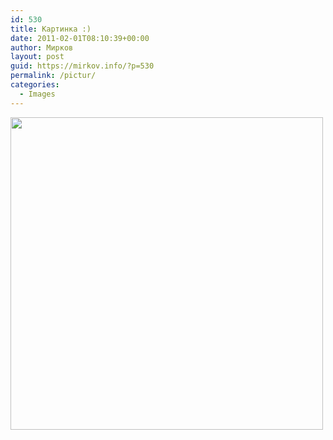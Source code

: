 ```yaml
---
id: 530
title: Картинка :)
date: 2011-02-01T08:10:39+00:00
author: Мирков
layout: post
guid: https://mirkov.info/?p=530
permalink: /pictur/
categories:
  - Images
---
```

[<img class="aligncenter wp-image-531" title="dg1a" src="https://mirkov.info/wp-content/uploads/2011/02/dg1a.gif" alt="" width="500" height="500" srcset="https://mirkov.info/wp-content/uploads/2011/02/dg1a.gif 500w, https://mirkov.info/wp-content/uploads/2011/02/dg1a-150x150.gif 150w, https://mirkov.info/wp-content/uploads/2011/02/dg1a-300x300.gif 300w" sizes="(max-width: 500px) 100vw, 500px" />](https://mirkov.info/wp-content/uploads/2011/02/dg1a.gif)